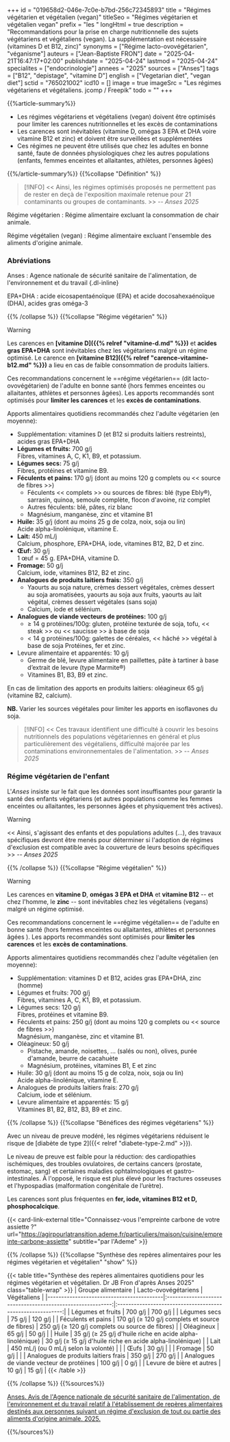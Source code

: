 +++
id = "019658d2-046e-7c0e-b7bd-256c72345893"
title = "Régimes végétarien et végétalien (vegan)"
titleSeo = "Régimes végétarien et végétalien vegan"
prefix = "les "
longHtml = true
description = "Recommandations pour la prise en charge nutritionnelle des sujets végétariens et végétaliens (vegan). La supplémentation est nécessaire (vitamines D et B12, zinc)"
synonyms = ["Régime lacto-ovovégétarien", "véganisme"]
auteurs = ["Jean-Baptiste FRON"]
date = "2025-04-21T16:47:17+02:00"
publishdate = "2025-04-24"
lastmod = "2025-04-24"
specialites = ["endocrinologie"]
annees = "2025"
sources = ["Anses"]
tags = ["B12", "depistage", "vitamine D"]
english = ["Vegetarian diet", "vegan diet"]
sctid = "765021002"
icd10 = []
image = true
imageSrc = "Les régimes végétariens et végétaliens. jcomp / Freepik"
todo = ""
+++

{{%article-summary%}}

- Les régimes végétariens et végétaliens (vegan) doivent être optimisés pour limiter les carences nutritionnelles et les excès de contaminations
- Les carences sont inévitables (vitamine D, omégas 3 EPA et DHA voire vitamine B12 et zinc) et doivent être surveillées et supplémentées
- Ces régimes ne peuvent être utilisés que chez les adultes en bonne santé, faute de données physiologiques chez les autres populations (enfants, femmes enceintes et allaitantes, athlètes, personnes âgées)

{{%/article-summary%}}
{{%collapse "Définition" %}}

> [!INFO]
>  << Ainsi, les régimes optimisés proposés ne permettent pas de rester en deçà de l'exposition maximale retenue
pour 21 contaminants ou groupes de contaminants. >> -- *Anses 2025*

Régime végétarien
: Régime alimentaire excluant la consommation de chair animale.

Régime végétalien (vegan)
: Régime alimentaire excluant l'ensemble des aliments d'origine animale.

### Abréviations

Anses
: Agence nationale de sécurité sanitaire de l'alimentation, de l'environnement et du travail
{.dl-inline}

EPA+DHA
: acide eicosapentaénoïque (EPA) et acide docosahexaénoïque (DHA), acides gras oméga-3

{{% /collapse %}}
{{%collapse "Régime végétarien" %}}

> [!WARNING]
> Les carences en **[vitamine D]({{% relref "vitamine-d.md" %}})** et **acides gras EPA+DHA** sont inévitables chez les végétariens malgré un régime optimisé. Le carence en **[vitamine B12]({{% relref "carence-vitamine-b12.md" %}})** a lieu en cas de faible consommation de produits laitiers.

Ces recommandations concernent le ==régime végétarien== (dit lacto-ovovégétarien) de l'adulte en bonne santé (hors femmes enceintes ou allaitantes, athlètes et personnes âgées). Les apports recommandés sont optimisés pour **limiter les carences** et les **excès de contaminations**.

Apports alimentaires quotidiens recommandés chez l'adulte végétarien (en moyenne):

- Supplémentation: vitamines D (et B12 si produits laitiers restreints), acides gras EPA+DHA
- **Légumes et fruits:** 700 g/j  
  Fibres, vitamines A, C, K1, B9, et potassium.
- **Légumes secs:** 75 g/j  
  Fibres, protéines et vitamine B9.
- **Féculents et pains:** 170 g/j (dont au moins 120 g complets ou << source de fibres >>)
  - Féculents << complets >> ou sources de fibres: blé (type Ebly®), sarrasin, quinoa, semoule complète, flocon d'avoine, riz complet
  - Autres féculents: blé, pâtes, riz blanc
  - Magnésium, manganèse, zinc et vitamine B1
- **Huile:** 35 g/j (dont au moins 25 g de colza, noix, soja ou lin)  
  Acide alpha-linolénique, vitamine E.
- **Lait:** 450 mL/j  
  Calcium, phosphore, EPA+DHA, iode, vitamines B12, B2, D et zinc.
- **Œuf:** 30 g/j  
  1 œuf = 45 g. EPA+DHA, vitamine D.
- **Fromage:** 50 g/j  
  Calcium, iode, vitamines B12, B2 et zinc.
- **Analogues de produits laitiers frais:** 350 g/j
  - Yaourts au soja nature, crèmes dessert végétales, crèmes dessert au soja aromatisées, yaourts au soja
aux fruits, yaourts au lait végétal, crèmes dessert végétales (sans soja)
  - Calcium, iode et sélénium.
- **Analogues de viande vecteurs de protéines:** 100 g/j
  - ≥ 14 g protéines/100g: gluten, protéine texturée de soja, tofu, << steak >> ou << saucisse >> à base de soja
  - < 14 g protéines/100g: galettes de céréales, << hâché >> végétal à base de soja
  Protéines, fer et zinc.
- Levure alimentaire et apparentés: 10 g/j
  - Germe de blé, levure alimentaire en paillettes, pâte à tartiner à base d’extrait de levure (type Marmite®)
  - Vitamines B1, B3, B9 et zinc.

En cas de limitation des apports en produits laitiers: oléagineux 65 g/j (vitamine B2, calcium).

**NB.** Varier les sources végétales pour limiter les apports en isoflavones du soja.

> [!INFO]
> << Ces travaux identifient une difficulté à couvrir les besoins nutritionnels des populations végétariennes en général et plus particulièrement des végétaliens, difficulté majorée par les contaminations environnementales de l'alimentation. >> -- *Anses 2025*

### Régime végétarien de l'enfant

L'*Anses* insiste sur le fait que les données sont insuffisantes pour garantir la santé des enfants végétariens (et autres populations comme les femmes enceintes ou allaitantes, les personnes âgées et physiquement très actives).

> [!WARNING]
> << Ainsi, s'agissant des enfants et des populations adultes (...), des travaux spécifiques devront être menés pour déterminer si l'adoption de régimes d'exclusion est compatible avec la couverture de leurs besoins spécifiques >> -- *Anses 2025*

{{% /collapse %}}
{{%collapse "Régime végétalien" %}}

> [!WARNING]
> Les carences en **vitamine D**, **omégas 3 EPA et DHA** et **vitamine B12** -- et chez l'homme, le **zinc** -- sont inévitables chez les végétaliens (vegans) malgré un régime optimisé.

Ces recommandations concernent le ==régime végétalien== de l'adulte en bonne santé (hors femmes enceintes ou allaitantes, athlètes et personnes âgées ). Les apports recommandés sont optimisés pour **limiter les carences** et les **excès de contaminations**.

Apports alimentaires quotidiens recommandés chez l'adulte végétalien (en moyenne):

- Supplémentation: vitamines D et B12, acides gras EPA+DHA, zinc (homme)
- Légumes et fruits: 700 g/j  
  Fibres, vitamines A, C, K1, B9, et potassium.
- Légumes secs: 120 g/j  
  Fibres, protéines et vitamine B9.
- Féculents et pains: 250 g/j (dont au moins 120 g complets ou << source de fibres >>)  
  Magnésium, manganèse, zinc et vitamine B1.
- Oléagineux: 50 g/j
  - Pistache, amande, noisettes, ... (salés ou non), olives, purée d'amande, beurre de cacahuète
  - Magnésium, protéines, vitamines B1, E et zinc
- Huile: 30 g/j (dont au moins 15 g de colza, noix, soja ou lin)  
  Acide alpha-linolénique, vitamine E.
- Analogues de produits laitiers frais: 270 g/j  
  Calcium, iode et sélénium.
- Levure alimentaire et apparentés: 15 g/j  
  Vitamines B1, B2, B12, B3, B9 et zinc.

{{% /collapse %}}
{{%collapse "Bénéfices des régimes végétariens" %}}

Avec un niveau de preuve modéré, les régimes végétariens réduisent le risque de [diabète de type 2]({{< relref "diabete-type-2.md" >}}).

Le niveau de preuve est faible pour la réduction: des cardiopathies ischémiques, des troubles ovulatoires, de certains cancers (prostate, estomac, sang) et certaines maladies ophtalmologiques et gastro-intestinales. À l'opposé, le risque est plus élevé pour les fractures osseuses et l'hypospadias (malformation congénitale de l’urètre).

Les carences sont plus fréquentes en **fer, iode, vitamines B12 et D, phosphocalcique**.

{{< card-link-external title="Connaissez-vous l'empreinte carbone de votre assiette ?" url="https://agirpourlatransition.ademe.fr/particuliers/maison/cuisine/empreinte-carbone-assiette" subtitle="par l'Ademe" >}}

{{% /collapse %}}
{{%collapse "Synthèse des repères alimentaires pour les régimes végétarien et végétalien" "show" %}}

{{< table title="Synthèse des repères alimentaires quotidiens pour les régimes végétarien et végétalien. Dr JB Fron d'après Anses 2025" class="table-wrap" >}}
| Groupe alimentaire                       |                    Lacto-ovovégétariens                    |                        Végétaliens                         |
|------------------------------------------|:----------------------------------------------------------:|:----------------------------------------------------------:|
| Légumes et fruits                        |                          700 g/j                           |                          700 g/j                           |
| Légumes secs                             |                           75 g/j                           |                          120 g/j                           |
| Féculents et pains                       |      170 g/j (≥ 120 g/j complets et source de fibres)      |      250 g/j (≥ 120 g/j complets ou source de fibres)      |
| Oléagineux                               |                           65 g/j                           |                           50 g/j                           |
| Huile                                    | 35 g/j (≥ 25 g/j d'huile riche en acide alpha-linolénique) | 30 g/j (≥ 15 g/j d'huile riche en acide alpha-linolénique) |
| Lait                                     |           450 mL/j (ou 0 mL/j selon la volonté)            |                                                            |
| Œufs                                     |                           30 g/j                           |                                                            |
| Fromage                                  |                           50 g/j                           |                                                            |
| Analogues de produits laitiers frais     |                          350 g/j                           |                          270 g/j                           |
| Analogues de viande vecteur de protéines |                          100 g/j                           |                           0 g/j                            |
| Levure de bière et autres                |                           10 g/j                           |                           15 g/j                           |
{{< /table >}}

{{% /collapse %}}
{{%sources%}}

[Anses. Avis de l'Agence nationale de sécurité sanitaire de l'alimentation, de l'environnement et du travail relatif à l'établissement de repères alimentaires destinés aux personnes suivant un régime d'exclusion de tout ou partie des aliments d'origine animale. 2025.](https://www.anses.fr/fr/content/regimes-vegetariens-effets-sur-la-sante-et-reperes-alimentaires)

{{%/sources%}}
